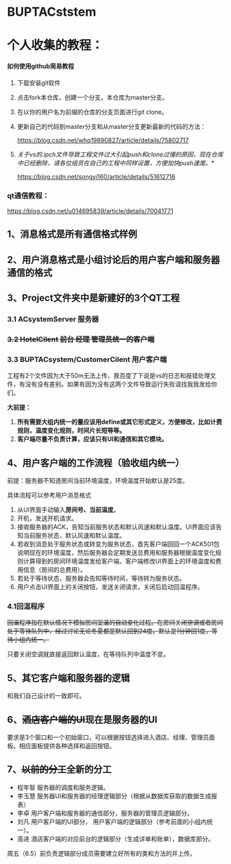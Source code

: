 # BUPTACststem

# 个人收集的教程：

#### 如何使用github简易教程

1. 下载安装git软件

2. 点击fork本仓库，创建一个分支。本仓库为master分支。

3. 在以你的用户名为前缀的仓库的分支页面进行git clone。

4. 更新自己的代码到master分支和从master分支更新最新的代码的方法：

   https://blog.csdn.net/whq19890827/article/details/75802717
   
5. **关于vs的*.ipch文件导致工程文件过大引起push和clone过慢的原因，现在仓库中已经删除，请各位组员在自己的工程中同样设置，方便加快push速度。**

   https://blog.csdn.net/songyi160/article/details/51612716

### qt通信教程：

https://blog.csdn.net/u014695839/article/details/70041771

## 1、消息格式是所有通信格式样例

## 2、用户消息格式是小组讨论后的用户客户端和服务器通信的格式

## 3、Project文件夹中是新建好的3个QT工程

### 3.1 ACsystemServer 服务器

### ~~3.2 HotelCilent 前台 经理 管理员统一的客户端~~

### 3.3 BUPTACsystem/CustomerCilent 用户客户端

工程有2个文件因为大于50m无法上传，我百度了下说是vs的日志和报错处理文件，有没有没有差别。如果有因为没有这两个文件导致运行失败请找我我发给你们。

**大前提：**

1. **所有需要大组内统一的量应该用define或其它形式定义，方便修改，比如计费规则，温度变化规则，时间片长短等等。**
2. **客户端尽量不负责计算，应该只有UI和通信和其它模块。**

## 4、用户客户端的工作流程（验收组内统一）

前提：服务器不知道房间当前环境温度，环境温度开始默认是25度。

具体流程可以参考用户消息格式

1. 从UI界面手动输入**房间号、当前温度**。
2. 开机，发送开机请求。
4. 接收服务器的ACK，告知当前服务状态和默认风速和默认温度。UI界面应该告知当前服务状态，默认风速和默认温度。
5. 若收到消息处于服务状态或转变为服务状态，首先客户端回回一个ACK501包说明现在的环境温度，然后服务器会定期发送总费用和服务器根据温度变化规则计算得到的房间环境温度发给客户端，客户端修改UI界面上的环境温度和费用信息（房间的总费用）。
6. 若处于等待状态，服务器会告知等待时间，等待转为服务状态。
7. 用户点击UI界面上的关闭按钮，发送关闭请求，关闭后启动回温程序。

### 4.1回温程序

~~回温程序指在默认情况下模拟房间室温的自动变化过程。在房间关闭空调或者房间处于等待队列中，经过讨论无论冬夏都是默认回到24度。默认是1分钟回1度，等待小组内统一。~~

只要关闭空调就直接返回默认温度，在等待队列中温度不变。


   ## 5、其它客户端和服务器的逻辑

和我们自己设计的一致即可。

## 6、~~酒店客户端的UI~~现在是服务器的UI

要求是3个窗口和一个初始窗口，可以根据按钮选择进入酒店、经理、管理员面板。相应面板提供各种选择和返回按钮。

## 7、~~以前的分工~~全新的分工

- 程年智 服务器的调度和服务逻辑。
- 李玉慧 服务器UI和服务器的经理逻辑部分（根据从数据库获取的数据生成报表）
- 李卓 用户客户端和服务器的通信部分，服务器的管理员逻辑部分。
- 刘凡 用户客户端的UI部分， 用户客户端的逻辑部分（参考前面的小组内统一）。
- 高进 酒店客户端的对应前台的逻辑部分（生成详单和账单），数据库部分。

周五（6.5）前负责逻辑部分成员需要建立好所有的类和方法的并上传。

